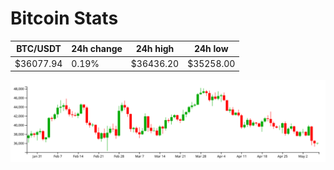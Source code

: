 # Bitcoin Stats

BTC/USDT|24h change|24h high|24h low|
|---|---|---|---|
|$36077.94|0.19%|$36436.20|$35258.00|

<img src="./chart.svg">
